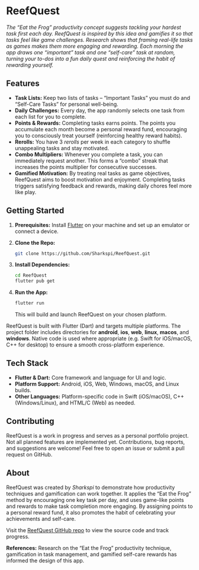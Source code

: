 # ReefQuest

*The “Eat the Frog” productivity concept suggests tackling your hardest task first each day. ReefQuest is inspired by this idea and gamifies it so that tasks feel like game challenges. Research shows that framing real-life tasks as games makes them more engaging and rewarding. Each morning the app draws one “important” task and one “self-care” task at random, turning your to-dos into a fun daily quest and reinforcing the habit of rewarding yourself.*

## Features

* **Task Lists:** Keep two lists of tasks – “Important Tasks” you must do and “Self-Care Tasks” for personal well-being.
* **Daily Challenges:** Every day, the app randomly selects one task from each list for you to complete.
* **Points & Rewards:** Completing tasks earns points. The points you accumulate each month become a personal reward fund, encouraging you to consciously treat yourself (reinforcing healthy reward habits).
* **Rerolls:** You have 3 *rerolls* per week in each category to shuffle unappealing tasks and stay motivated.
* **Combo Multipliers:** Whenever you complete a task, you can immediately request another. This forms a “combo” streak that increases the points multiplier for consecutive successes.
* **Gamified Motivation:** By treating real tasks as game objectives, ReefQuest aims to boost motivation and enjoyment. Completing tasks triggers satisfying feedback and rewards, making daily chores feel more like play.

## Getting Started

1. **Prerequisites:** Install [Flutter](https://flutter.dev/) on your machine and set up an emulator or connect a device.
2. **Clone the Repo:**

   ```bash
   git clone https://github.com/Sharkspi/ReefQuest.git
   ```
3. **Install Dependencies:**

   ```bash
   cd ReefQuest
   flutter pub get
   ```
4. **Run the App:**

   ```bash
   flutter run
   ```

   This will build and launch ReefQuest on your chosen platform.

ReefQuest is built with Flutter (Dart) and targets multiple platforms. The project folder includes directories for **android**, **ios**, **web**, **linux**, **macos**, and **windows**. Native code is used where appropriate (e.g. Swift for iOS/macOS, C++ for desktop) to ensure a smooth cross-platform experience.

## Tech Stack

* **Flutter & Dart:** Core framework and language for UI and logic.
* **Platform Support:** Android, iOS, Web, Windows, macOS, and Linux builds.
* **Other Languages:** Platform-specific code in Swift (iOS/macOS), C++ (Windows/Linux), and HTML/C (Web) as needed.

## Contributing

ReefQuest is a work in progress and serves as a personal portfolio project. Not all planned features are implemented yet. Contributions, bug reports, and suggestions are welcome! Feel free to open an issue or submit a pull request on GitHub.

## About

ReefQuest was created by *Sharkspi* to demonstrate how productivity techniques and gamification can work together. It applies the “Eat the Frog” method by encouraging one key task per day, and uses game-like points and rewards to make task completion more engaging. By assigning points to a personal reward fund, it also promotes the habit of celebrating your achievements and self-care.

Visit the [ReefQuest GitHub repo](https://github.com/Sharkspi/ReefQuest) to view the source code and track progress.

**References:** Research on the “Eat the Frog” productivity technique, gamification in task management, and gamified self-care rewards has informed the design of this app.
